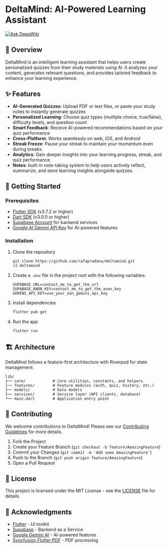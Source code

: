 # DeltaMind: AI-Powered Learning Assistant

[![Ask DeepWiki](https://deepwiki.com/badge.svg)](https://deepwiki.com/rafapradana/deltamind)

## 🧠 Overview

DeltaMind is an intelligent learning assistant that helps users create personalized quizzes from their study materials using AI. It analyzes your content, generates relevant questions, and provides tailored feedback to enhance your learning experience.

## ✨ Features

- **AI-Generated Quizzes**: Upload PDF or text files, or paste your study notes to instantly generate quizzes
- **Personalized Learning**: Choose quiz types (multiple choice, true/false), difficulty levels, and question count
- **Smart Feedback**: Receive AI-powered recommendations based on your quiz performance
- **Cross-Platform**: Works seamlessly on web, iOS, and Android
- **Streak Freeze**: Pause your streak to maintain your momentum even during breaks.
- **Analytics**: Gain deeper insights into your learning progress, streak, and quiz performance.
- **Notes**: built-in note-taking system to help users actively reflect, summarize, and store learning insights alongside quizzes.


## 🚀 Getting Started

### Prerequisites

- [Flutter SDK](https://flutter.dev/docs/get-started/install) (v3.7.2 or higher)
- [Dart SDK](https://dart.dev/get-dart) (v3.0.0 or higher)
- [Supabase Account](https://supabase.com) for backend services
- [Google AI Gemini API Key](https://ai.google.dev/) for AI-powered features

### Installation

1. Clone the repository
   ```bash
   git clone https://github.com/rafapradana/deltamind.git
   cd deltamind
   ```

2. Create a `.env` file in the project root with the following variables:
   ```
   SUPABASE_URL=contact_me_to_get_the_url
   SUPABASE_ANON_KEY=contact_me_to_get_the_anon_key
   GEMINI_API_KEY=use_your_own_gemini_api_key

   ```

3. Install dependencies
   ```bash
   flutter pub get
   ```

4. Run the app
   ```bash
   flutter run
   ```

## 🏗️ Architecture

DeltaMind follows a feature-first architecture with Riverpod for state management:

```
lib/
├── core/            # Core utilities, constants, and helpers
├── features/        # Feature modules (auth, quiz, history, etc.)
├── models/          # Data models
├── services/        # Service layer (API clients, database)
└── main.dart        # Application entry point
```

## 🤝 Contributing

We welcome contributions to DeltaMind! Please see our [Contributing Guidelines](CONTRIBUTING.md) for more details.

1. Fork the Project
2. Create your Feature Branch (`git checkout -b feature/AmazingFeature`)
3. Commit your Changes (`git commit -m 'Add some AmazingFeature'`)
4. Push to the Branch (`git push origin feature/AmazingFeature`)
5. Open a Pull Request

## 📄 License

This project is licensed under the MIT License - see the [LICENSE](LICENSE) file for details.

## 🙏 Acknowledgments

- [Flutter](https://flutter.dev) - UI toolkit
- [Supabase](https://supabase.com) - Backend as a Service
- [Google Gemini AI](https://ai.google.dev/) - AI-powered features
- [Syncfusion Flutter PDF](https://www.syncfusion.com/flutter-widgets/flutter-pdf) - PDF processing
